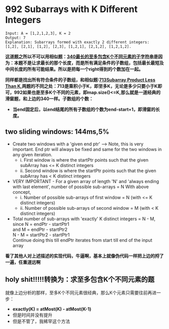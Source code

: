 # 992 Subarrays with K Different Integers
```
Input: A = [1,2,1,2,3], K = 2
Output: 7
Explanation: Subarrays formed with exactly 2 different integers: [1,2], [2,1], [1,2], [2,3], [1,2,1], [2,1,2], [1,2,1,2].
```

**这道题之所以不可以用相似题：[340最长的至多包含K个不同元素的子字符串](https://github.com/yaoruii/MyLeetcode/tree/master/Sliding_window/159%E6%B1%82%E6%9C%80%E5%A4%9A%E5%8F%AA%E5%8C%85%E5%90%AB%E4%B8%A4%E4%B8%AA%E5%AD%97%E7%AC%A6%E7%9A%84%E6%9C%80%E5%A4%A7%E7%9A%84%E5%AD%90%E5%AD%97%E7%AC%A6%E4%B8%B2%E9%95%BF%E5%BA%A6)是因为：本题不是让求最长的那个长度，而是所有满足条件的子数组，包括最长最短及中间长度的所有可能结果。所以是把每一个right得到的个数加在一起。**

**同样都是找出所有符合条件的子数组，和相似题:[713Subarray Product Less Than K](https://github.com/yaoruii/MyLeetcode/tree/master/Two_Pointers/713SubarrayProductLessThanK),两题的不同之处：713是乘积小于K，即至多K，无论是多少只要小于K即可，992如果也是至多K个不同的元素，即map.size()<=K,那么就是一道经典的滑窗题，和上边的340一样。子数组的个数：**
* **当end固定后，以end结尾的所有子数组的个数为end-start+1，即滑窗的长度。**
## two sliding windows: 144ms,5%
* Create two windows with a 'given end ptr' --> Note, this is very important. End ptr will always be fixed and same for the two windows in any given iteration.
    * i. First window is where the startPtr points such that the given subArray has <= K distinct integers
    * ii. Second window is where the startPtr points such that the given subArray has < K distinct integers
* VERY IMPORTANT - For a given array of length 'N' and 'always ending with last element', number of possible sub-arrays = N
With above concept,
    * i. Number of possible sub-arrays of first window = N (with <= K distinct integers)
    * ii. Number of possible sub-arrays of second window = M (with < K distinct integers)
* Total number of sub-arrays with 'exactly' K distinct integers = N - M,  
  since N = endPtr - startPtr1  
  and M = endPtr - startPtr2  
  N - M = startPtr2 - startPtr1  
  Continue doing this till endPtr iterates from start till end of the input array

**看了其他人对上述描述的实现代码，牛逼啊，基本上就像伪代码一样把上边的捋了一遍，任重道远啊**

## holy shit!!!!!转换为：求至多包含K个不同元素的题
就像上边分析的那样，至多K个不同元素很经典，那么K个元素只需要往前再进一步：   
* **exactly(K) = atMost(K) - atMost(K-1)**
* 但是时间并没有提升
* 但是不管了，我稀罕这个方法
